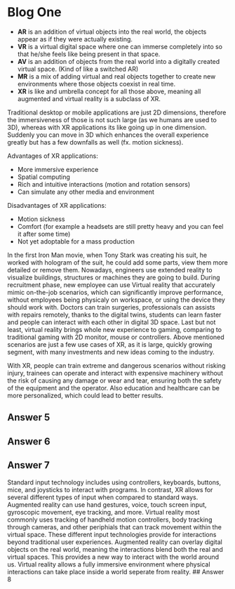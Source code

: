 # Blog One
<!--What is AR/VR/AV/MR/XR and how do the terminologies compare?-->
- **AR** is an addition of virtual objects into the real world, the objects appear as if they were actually existing.
- **VR** is a virtual digital space where one can immerse completely into so that he/she feels like being present in that space.
-  **AV** is an addition of objects from the real world into a digitally created virtual space. (Kind of like a switched AR)
- **MR** is a mix of adding virtual and real objects together to create new environments where those objects coexist in real time.
- **XR** is like and umbrella concept for all those above, meaning all augmented and virtual reality is a subclass of XR.

<!--How do XR applications compare to traditional desktop and mobile applications? Advantages/disadvantages?-->
Traditional desktop or mobile applications are just 2D dimensions, therefore the immersiveness of those is not such large (as we humans are used to 3D), whereas with XR applications its like going up in one dimension. Suddenly you can move in 3D which enhances the overall experience greatly but has a few downfalls as well (fx. motion sickness).

Advantages of XR applications:
- More immersive experience
- Spatial computing
- Rich and intuitive interactions (motion and rotation sensors)
- Can simulate any other media and environment

Disadvantages of XR applications:
- Motion sickness
- Comfort (for example a headsets are still pretty heavy and you can feel it after some time)
- Not yet adoptable for a mass production

In the first Iron Man movie, when Tony Stark was creating his suit, he worked with hologram of the suit, he could add some parts, view them more detailed or remove them. Nowadays, engineers use extended reality to visualize buildings, structures or machines they are going to build. During recruitment phase, new employee can use Virtual reality that accurately mimic on-the-job scenarios, which can significantly improve performance, without employees being physicaly on workspace, or using the device they should work with. Doctors can train surgeries, professionals can assists with repairs remotely, thanks to the digital twins, students can learn faster and people can interact with each other in digital 3D space. Last but not least, virtual reality brings whole new experience to gaming, comparing to traditional gaming with 2D monitor, mouse or controllers. 
Above mentioned scenarios are just a few use cases of XR, as it is large, quickly growing segment, with many investments and new ideas coming to the industry. 

With XR, people can train extreme and dangerous scenarios without risking injury, trainees can operate and interact with expensive machinery without the risk of causing any damage or wear and tear, ensuring both the safety of the equipment and the operator. Also education and healthcare can be more personalized, which could lead to better results.
## Answer 5
## Answer 6
## Answer 7
<!--How is input technology and interactions different in XR?--!>
Standard input technology includes using controllers, keyboards, buttons, mice, and joysticks to interact with programs. 

In contrast, XR allows for several different types of input when compared to standard ways. Augmented reality can use hand gestures, voice, touch screen input, gyroscopic movement, eye tracking, and more. Virtual reality most commonly uses tracking of handheld motion controllers, body tracking through cameras, and other periphials that can track movement within the virtual space. 

These different input technologies provide for interactions beyond traditional user experiences. Augmented reality can overlay digital objects on the real world, meaning the interactions blend both the real and virtual spaces. This provides a new way to interact with the world around us. Virtual reality allows a fully immersive environment where physical interactions can take place inside a world seperate from reality.

## Answer 8
<!--What problems can XR solve?--!>
